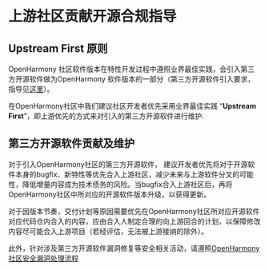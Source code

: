 # 上游社区贡献开源合规指导

## Upstream First 原则
OpenHarmony 社区软件版本在特性开发过程中遵照业界最佳实践，会引入第三方开源软件做为OpenHarmony 软件版本的一部分（第三方开源软件引入要求，指导见[这里](https://gitee.com/openharmony/docs/blob/master/zh-cn/contribute/%E7%AC%AC%E4%B8%89%E6%96%B9%E5%BC%80%E6%BA%90%E8%BD%AF%E4%BB%B6%E5%BC%95%E5%85%A5%E6%8C%87%E5%AF%BC.md)）。

在OpenHarmony社区中我们建议社区开发者优先采用业界最佳实践 “**Upstream First**”，即上游优先的方式来对引入的第三方开源软件进行维护.

## 第三方开源软件贡献及维护

对于引入OpenHarmony社区的第三方开源软件， 建议开发者优先将对于开源软件本身的bugfix、新特性等优先合入上游社区，减少未来与上游软件分叉的可能性，降低增量内容成为技术债务的风险。当bugfix合入上游社区后，再将OpenHarmony社区中所对应的开源软件版本升级，以获得更新。

对于因版本节奏，交付计划等原因需要优先在OpenHarmony社区所对应开源软件对应代码仓内合入的内容，应由合入人制定合理的向上游回合的计划，以保障修改内容尽可能合入上游项目（若经评估，无法被上游接纳的除外）。

此外，针对涉及第三方开源软件漏洞修复等安全相关活动，请遵照[OpenHarmony社区安全漏洞处理流程](https://www.openharmony.cn/security/vulnerability-process)


